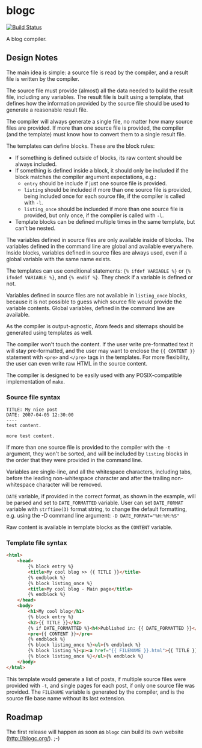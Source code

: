 # blogc

[![Build Status](https://semaphoreci.com/api/v1/projects/bd67545c-8593-4a37-ba94-ef1187a6d58d/402577/badge.svg)](https://semaphoreci.com/blogc/blogc)

A blog compiler.


## Design Notes

The main idea is simple: a source file is read by the compiler, and a result file is written by the compiler.

The source file must provide (almost) all the data needed to build the result file, including any variables. The result file is built using a template, that defines how the information provided by the source file should be used to generate a reasonable result file.

The compiler will always generate a single file, no matter how many source files are provided. If more than one source file is provided, the compiler (and the template) must know how to convert them to a single result file.

The templates can define blocks. These are the block rules:

- If something is defined outside of blocks, its raw content should be always included.
- If something is defined inside a block, it should only be included if the block matches the compiler argument expectations, e.g.:
    - ``entry`` should be include if just one source file is provided.
    - ``listing`` should be included if more than one source file is provided, being included once for each source file, if the compiler is called with ``-l``.
    - ``listing_once`` should be inclueded if more than one source file is provided, but only once, if the compiler is called with ``-l``.
- Template blocks can be defined multiple times in the same template, but can't be nested.

The variables defined in source files are only available inside of blocks. The variables defined in the command line are global and available everywhere. Inside blocks, variables defined in source files are always used, even if a global variable with the same name exists.

The templates can use conditional statements: ``{% ifdef VARIABLE %}`` or ``{% ifndef VARIABLE %}``, and ``{% endif %}``. They check if a variable is defined or not.

Variables defined in source files are not available in ``listing_once`` blocks, because it is not possible to guess which source file would provide the variable contents. Global variables, defined in the command line are available.

As the compiler is output-agnostic, Atom feeds and sitemaps should be generated using templates as well.

The compiler won't touch the content. If the user write pre-formatted text it will stay pre-formatted, and the user may want to enclose the ``{{ CONTENT }}`` statement with ``<pre>`` and ``</pre>`` tags in the templates. For more flexibility, the user can even write raw HTML in the source content.

The compiler is designed to be easily used with any POSIX-compatible implementation of ``make``.


### Source file syntax

```
TITLE: My nice post
DATE: 2007-04-05 12:30:00
----
test content.

more test content.
```

If more than one source file is provided to the compiler with the ``-t`` argument, they won't be sorted, and will be included by ``listing`` blocks in the order that they were provided in the command line.

Variables are single-line, and all the whitespace characters, including tabs, before the leading non-whitespace character and after the trailing non-whitespace character will be removed.

``DATE`` variable, if provided in the correct format, as shown in the example, will be parsed and set to ``DATE_FORMATTED`` variable. User can set ``DATE_FORMAT`` variable with ``strftime(3)`` format string, to change the default formatting, e.g. using the -D command line argument: ``-D DATE_FORMAT="%H:%M:%S"``

Raw content is available in template blocks as the ``CONTENT`` variable.


### Template file syntax

```html
<html>
    <head>
        {% block entry %}
        <title>My cool blog >> {{ TITLE }}</title>
        {% endblock %}
        {% block listing_once %}
        <title>My cool blog - Main page</title>
        {% endblock %}
    </head>
    <body>
        <h1>My cool blog</h1>
        {% block entry %}
        <h2>{{ TITLE }}</h2>
        {% if DATE_FORMATTED %}<h4>Published in: {{ DATE_FORMATTED }}</h4>{% endif %}
        <pre>{{ CONTENT }}</pre>
        {% endblock %}
        {% block listing_once %}<ul>{% endblock %}
        {% block listing %}<p><a href="{{ FILENAME }}.html">{{ TITLE }}</a>{% if DATE_FORMATTED %} - {{ DATE_FORMATTED }}{% endif %}</p>{% endblock %}
        {% block listing_once %}</ul>{% endblock %}
    </body>
</html>
```

This template would generate a list of posts, if multiple source files were provided with ``-t``, and single pages for each post, if only one source file was provided. The ``FILENAME`` variable is generated by the compiler, and is the source file base name without its last extension.


## Roadmap

The first release will happen as soon as ``blogc`` can build its own website (http://blogc.org/). ;-)

